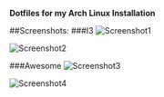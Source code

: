 **Dotfiles for my Arch Linux Installation**

##Screenshots:
###I3
![Screenshot1](screenshots/new-i3-arch-clean.png)

![Screenshot2](screenshots/new-i3-arch-load_layout.png)

###Awesome
![Screenshot3](screenshots/awesome-clean.png)

![Screenshot4](screenshots/awesome-full.png)
